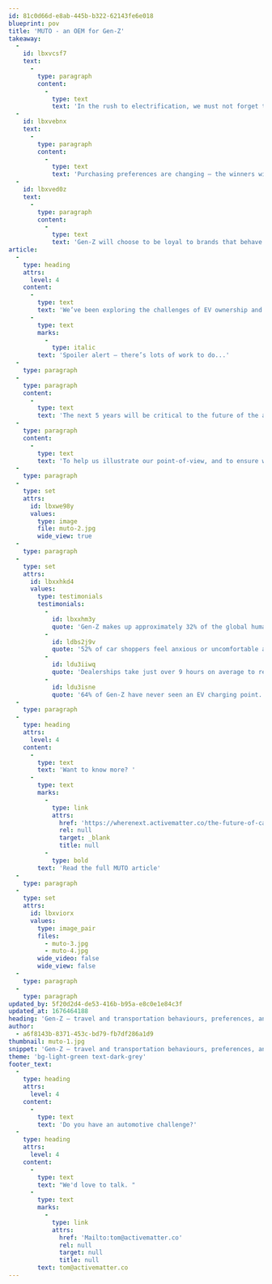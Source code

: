 ```yaml
---
id: 81c0d66d-e8ab-445b-b322-62143fe6e018
blueprint: pov
title: 'MUTO - an OEM for Gen-Z'
takeaway:
  -
    id: lbxvcsf7
    text:
      -
        type: paragraph
        content:
          -
            type: text
            text: 'In the rush to electrification, we must not forget the customer experience'
  -
    id: lbxvebnx
    text:
      -
        type: paragraph
        content:
          -
            type: text
            text: 'Purchasing preferences are changing – the winners will be those who provide the types of packages that people want to buy into'
  -
    id: lbxved0z
    text:
      -
        type: paragraph
        content:
          -
            type: text
            text: 'Gen-Z will choose to be loyal to brands that behave in a way that’s consistent with their own beliefs and values'
article:
  -
    type: heading
    attrs:
      level: 4
    content:
      -
        type: text
        text: 'We’ve been exploring the challenges of EV ownership and thinking about what the experience may look like for the next generation of drivers. '
      -
        type: text
        marks:
          -
            type: italic
        text: 'Spoiler alert – there’s lots of work to do...'
  -
    type: paragraph
  -
    type: paragraph
    content:
      -
        type: text
        text: 'The next 5 years will be critical to the future of the automotive industry. New consumer values will drive a greater preference for individuality, self-expression and sustainability. New technologies will impact every aspect of the journeys we make – from the modes of transport we select, to where and how we spend our money. And new disruptors will enter the market, injecting ever greater competition and choice to a consumer more concerned with social currency than material or financial possessions. All of these factors, and many more, demand we seek a new approach.'
  -
    type: paragraph
    content:
      -
        type: text
        text: 'To help us illustrate our point-of-view, and to ensure we are viewing the world through the lens of Gen-Z, we created MUTO – a fictional mobility brand, made for what’s next.'
  -
    type: paragraph
  -
    type: set
    attrs:
      id: lbxwe98y
      values:
        type: image
        file: muto-2.jpg
        wide_view: true
  -
    type: paragraph
  -
    type: set
    attrs:
      id: lbxxhkd4
      values:
        type: testimonials
        testimonials:
          -
            id: lbxxhm3y
            quote: 'Gen-Z makes up approximately 32% of the global human population and has a spending power of more than $143 billion.'
          -
            id: ldbs2j9v
            quote: '52% of car shoppers feel anxious or uncomfortable at dealerships.'
          -
            id: ldu3iiwq
            quote: 'Dealerships take just over 9 hours on average to respond to a test drive request.'
          -
            id: ldu3isne
            quote: '64% of Gen-Z have never seen an EV charging point.'
  -
    type: paragraph
  -
    type: heading
    attrs:
      level: 4
    content:
      -
        type: text
        text: 'Want to know more? '
      -
        type: text
        marks:
          -
            type: link
            attrs:
              href: 'https://wherenext.activematter.co/the-future-of-car-ownership/'
              rel: null
              target: _blank
              title: null
          -
            type: bold
        text: 'Read the full MUTO article'
  -
    type: paragraph
  -
    type: set
    attrs:
      id: lbxviorx
      values:
        type: image_pair
        files:
          - muto-3.jpg
          - muto-4.jpg
        wide_video: false
        wide_view: false
  -
    type: paragraph
  -
    type: paragraph
updated_by: 5f20d2d4-de53-416b-b95a-e8c0e1e84c3f
updated_at: 1676464188
heading: 'Gen-Z – travel and transportation behaviours, preferences, and the future of electric mobility'
author:
  - a6f8143b-8371-453c-bd79-fb7df286a1d9
thumbnail: muto-1.jpg
snippet: 'Gen-Z – travel and transportation behaviours, preferences, and the future of electric mobility'
theme: 'bg-light-green text-dark-grey'
footer_text:
  -
    type: heading
    attrs:
      level: 4
    content:
      -
        type: text
        text: 'Do you have an automotive challenge?'
  -
    type: heading
    attrs:
      level: 4
    content:
      -
        type: text
        text: "We'd love to talk. "
      -
        type: text
        marks:
          -
            type: link
            attrs:
              href: 'Mailto:tom@activematter.co'
              rel: null
              target: null
              title: null
        text: tom@activematter.co
---
```

